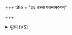 +++
title = "३६ उच्चा पतन्तमरुणम्"

+++
<details><summary>मूलम् (VS)</summary>

उ॒च्चा पत॑न्तमरु॒णं सु॑प॒र्णं मध्ये॑ दि॒वस्त॒रणिं॒ भ्राज॑मानम्। पश्या॑म त्वा सवि॒तारं॒ यमा॒हुरज॑स्रं॒ ज्योति॒र्यद॑विन्द॒दत्त्रिः॑ ॥
</details>
